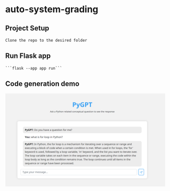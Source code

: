 # auto-system-grading
## Project Setup
    Clone the repo to the desired folder
## Run Flask app
    ```flask --app app run```
## Code generation demo
![Alt text](image.png)
